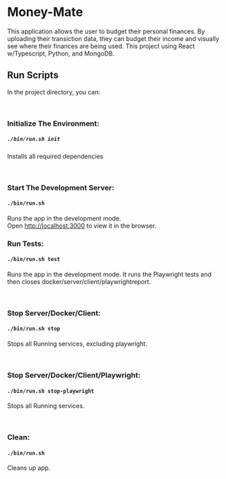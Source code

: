 # Money-Mate

This application allows the user to budget their personal finances. By uploading their transiction data, they can budget their income and visually see where their finances are being used. This project using React w/Typescript, Python, and MongoDB.

## Run Scripts 

In the project directory, you can:

</br>


### Initialize The Environment:

##### `./bin/run.sh init`

Installs all required dependencies

</br>

### Start The Development Server:

#### `./bin/run.sh`

Runs the app in the development mode.\
Open [http://localhost:3000](http://localhost:3000) to view it in the browser.


### Run Tests:

#### `./bin/run.sh test`

Runs the app in the development mode. It runs the Playwright tests and then closes docker/server/client/playwrightreport. 

</br>


### Stop Server/Docker/Client:

#### `./bin/run.sh stop`

Stops all Running services, excluding playwright.


</br>


### Stop Server/Docker/Client/Playwright:

#### `./bin/run.sh stop-playwright`

Stops all Running services.


</br>


### Clean:

#### `./bin/run.sh`

Cleans up app.


